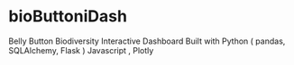 # bioButtoniDash
Belly Button Biodiversity Interactive Dashboard
Built with
  Python ( pandas, SQLAlchemy, Flask )
  Javascript , Plotly
